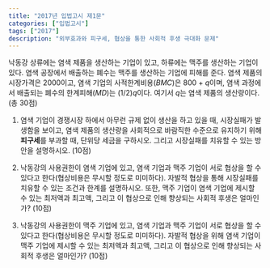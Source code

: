 ```yaml
---
title: "2017년 입법고시 제1문"
categories: ["입법고시"]
tags: ["2017"]
description: "외부효과와 피구세, 협상을 통한 사회적 후생 극대화 문제"
---
```


낙동강 상류에는 염색 제품을 생산하는 기업이 있고, 하류에는 맥주를 생산하는 기업이 있다. 염색 공장에서 배출하는 폐수는 맥주를 생산하는 기업에 피해를 준다. 염색 제품의 시장가격은 2000이고, 염색 기업의 사적한계비용($BMC$)은 800 + $q$이며, 염색 과정에서 배출되는 폐수의 한계피해($MD$)는 $(1/2)q$이다. 여기서 $q$는 염색 제품의 생산량이다. (총 30점)

1) 염색 기업이 경쟁시장 하에서 아무런 규제 없이 생산을 하고 있을 때, 시장실패가 발생함을 보이고, 염색 제품의 생산량을 사회적으로 바람직한 수준으로 유지하기 위해 **피구세**를 부과할 때, 단위당 세금을 구하시오. 그리고 시장실패를 치유할 수 있는 방안을 설명하시오. (10점)

2) 낙동강의 사용권한이 염색 기업에 있고, 염색 기업과 맥주 기업이 서로 협상을 할 수 있다고 한다(협상비용은 무시할 정도로 미미하다). 자발적 협상을 통해 시장실패를 치유할 수 있는 조건과 한계를 설명하시오. 또한, 맥주 기업이 염색 기업에 제시할 수 있는 최저액과 최고액, 그리고 이 협상으로 인해 향상되는 사회적 후생은 얼마인가? (10점)

3) 낙동강의 사용권한이 맥주 기업에 있고, 염색 기업과 맥주 기업이 서로 협상을 할 수 있다고 한다(협상비용은 무시할 정도로 미미하다). 자발적 협상을 위해 염색 기업이 맥주 기업에 제시할 수 있는 최저액과 최고액, 그리고 이 협상으로 인해 향상되는 사회적 후생은 얼마인가? (10점)
